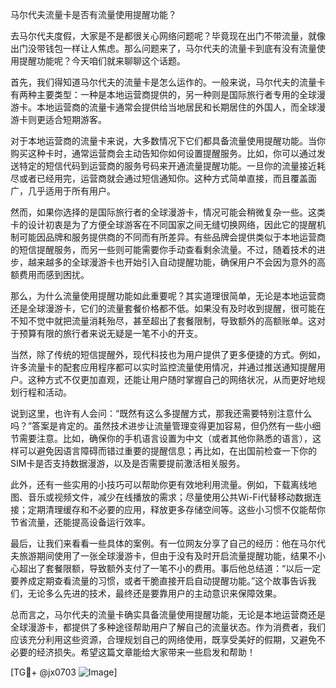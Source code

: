 马尔代夫流量卡是否有流量使用提醒功能？

去马尔代夫度假，大家是不是都很关心网络问题呢？毕竟现在出门不带流量，就像出门没带钱包一样让人焦虑。那么问题来了，马尔代夫的流量卡到底有没有流量使用提醒功能呢？今天咱们就来聊聊这个话题。

首先，我们得知道马尔代夫的流量卡是怎么运作的。一般来说，马尔代夫的流量卡有两种主要类型：一种是本地运营商提供的，另一种则是国际旅行者专用的全球漫游卡。本地运营商的流量卡通常会提供给当地居民和长期居住的外国人，而全球漫游卡则更适合短期游客。

对于本地运营商的流量卡来说，大多数情况下它们都具备流量使用提醒功能。当你购买这种卡时，通常运营商会主动告知你如何设置提醒服务。比如，你可以通过发送特定的短信代码到运营商的服务号码来开通流量提醒功能。一旦你的流量接近耗尽或者已经用完，运营商就会通过短信通知你。这种方式简单直接，而且覆盖面广，几乎适用于所有用户。

然而，如果你选择的是国际旅行者的全球漫游卡，情况可能会稍微复杂一些。这类卡的设计初衷是为了方便全球游客在不同国家之间无缝切换网络，因此它的提醒机制可能因品牌和服务提供商的不同而有所差异。有些品牌会提供类似于本地运营商的短信提醒服务，而另一些则可能需要你手动查看剩余流量。不过，随着技术的进步，越来越多的全球漫游卡也开始引入自动提醒功能，确保用户不会因为意外的高额费用而感到困扰。

那么，为什么流量使用提醒功能如此重要呢？其实道理很简单，无论是本地运营商还是全球漫游卡，它们的流量套餐价格都不低。如果没有及时收到提醒，很可能在不知不觉中就把流量消耗殆尽，甚至超出了套餐限制，导致额外的高额账单。这对于预算有限的旅行者来说无疑是一笔不小的开支。

当然，除了传统的短信提醒外，现代科技也为用户提供了更多便捷的方式。例如，许多流量卡的配套应用程序都可以实时监控流量使用情况，并通过推送通知提醒用户。这种方式不仅更加直观，还能让用户随时掌握自己的网络状况，从而更好地规划行程和活动。

说到这里，也许有人会问：“既然有这么多提醒方式，那我还需要特别注意什么吗？”答案是肯定的。虽然技术进步让流量管理变得更加容易，但仍然有一些小细节需要注意。比如，确保你的手机语言设置为中文（或者其他你熟悉的语言），这样可以避免因语言障碍而错过重要的提醒信息；再比如，在出国前检查一下你的SIM卡是否支持数据漫游，以及是否需要提前激活相关服务。

此外，还有一些实用的小技巧可以帮助你更有效地利用流量。例如，下载离线地图、音乐或视频文件，减少在线播放的需求；尽量使用公共Wi-Fi代替移动数据连接；定期清理缓存和不必要的应用，释放更多存储空间等。这些小习惯不仅能帮你节省流量，还能提高设备运行效率。

最后，让我们来看看一些具体的案例。有一位网友分享了自己的经历：他在马尔代夫旅游期间使用了一张全球漫游卡，但由于没有及时开启流量提醒功能，结果不小心超出了套餐限额，导致额外支付了一笔不小的费用。事后他总结道：“以后一定要养成定期查看流量的习惯，或者干脆直接开启自动提醒功能。”这个故事告诉我们，无论多么先进的技术，最终还是要靠用户的主动意识来保障效果。

总而言之，马尔代夫的流量卡确实具备流量使用提醒功能，无论是本地运营商还是全球漫游卡，都提供了多种途径帮助用户了解自己的流量状态。作为消费者，我们应该充分利用这些资源，合理规划自己的网络使用，既享受美好的假期，又避免不必要的经济损失。希望这篇文章能给大家带来一些启发和帮助！

[TG💪+ @jx0703 ![Image](https://github.com/user-attachments/assets/dbca1d08-cadb-493c-b0ec-ad6f7a83f270)]